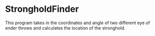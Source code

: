 # StrongholdFinder
This program takes in the coordinates and angle of two different eye of ender throws and calculates the location of  the stronghold.
